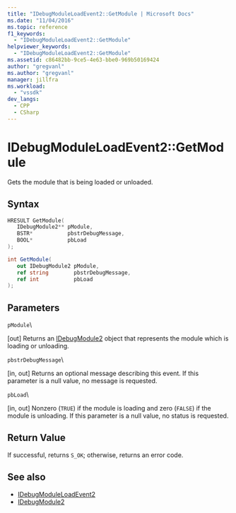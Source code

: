 ```yaml
---
title: "IDebugModuleLoadEvent2::GetModule | Microsoft Docs"
ms.date: "11/04/2016"
ms.topic: reference
f1_keywords:
  - "IDebugModuleLoadEvent2::GetModule"
helpviewer_keywords:
  - "IDebugModuleLoadEvent2::GetModule"
ms.assetid: c86482bb-9ce5-4e63-bbe0-969b50169424
author: "gregvanl"
ms.author: "gregvanl"
manager: jillfra
ms.workload:
  - "vssdk"
dev_langs:
  - CPP
  - CSharp
---
```

# IDebugModuleLoadEvent2::GetModule
Gets the module that is being loaded or unloaded.

## Syntax

```cpp
HRESULT GetModule( 
   IDebugModule2** pModule,
   BSTR*           pbstrDebugMessage,
   BOOL*           pbLoad
);
```

```csharp
int GetModule( 
   out IDebugModule2 pModule,
   ref string        pbstrDebugMessage,
   ref int           pbLoad
);
```

## Parameters
 `pModule`\

 [out] Returns an [IDebugModule2](../../../extensibility/debugger/reference/idebugmodule2.md) object that represents the module which is loading or unloading.

 `pbstrDebugMessage`\

 [in, out] Returns an optional message describing this event. If this parameter is a null value, no message is requested.

 `pbLoad`\

 [in, out] Nonzero (`TRUE`) if the module is loading and zero (`FALSE`) if the module is unloading. If this parameter is a null value, no status is requested.

## Return Value
 If successful, returns `S_OK`; otherwise, returns an error code.

## See also
- [IDebugModuleLoadEvent2](../../../extensibility/debugger/reference/idebugmoduleloadevent2.md)
- [IDebugModule2](../../../extensibility/debugger/reference/idebugmodule2.md)